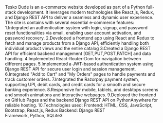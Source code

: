 Tesko Dude is an e-commerce website developed as part of a Python full-stack development. It leverages modern technologies like React.js, Redux, and Django REST API to deliver a seamless and dynamic user experience. The site is contains with several essential e-commerce features:
1.Integrated an authentication system with login, signup, and password reset functionalities via email, enabling user  account activation, and password recovery.
2.Developed a frontend app using React and Redux to fetch and manage products from a Django API, efficiently handling both individual product views and the entire catalog
3.Created a Django REST API for efficient backend management [GET,PUT,POST,PATCH] and data handling.
4.Implemented React-Router-Dom for navigation between different pages.
5.Implemented a JWT-based authentication system using Django REST API for secure user login and session management.
6.Integrated "Add to Cart" and "My Orders" pages to handle payments and track customer orders.
7.Integrated the Razorpay payment system, supporting UPI, debit cards, and credit cards for a smooth and secure banking experience.
8.Responsive for mobile, tablets, and desktops screens and smooth animations and Interactive webpages.
9.Deployed the frontend on GitHub Pages and the backend Django REST API on PythonAnywhere for reliable hosting.
10.Technologies used:
                    Frontend: HTML, CSS, JavaScript, Bootstrap, React.js, Redux
		                Backend: Django REST Framework, Python, SQLite3
